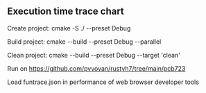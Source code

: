 ## Execution time trace chart

Create project:
cmake -S ./ --preset Debug

Build project:
cmake --build --preset Debug --parallel

Clean project:
cmake --build --preset Debug --target 'clean'

Run on https://github.com/pvvovan/rustyh7/tree/main/pcb723

Load funtrace.json in performance of web browser developer tools
